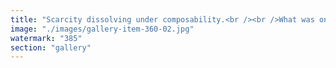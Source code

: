 ```yaml
---
title: "Scarcity dissolving under composability.<br /><br />What was once hoarded now flows. The ancient promise of “limited supply” meets the boundless logic of programmable abundance.<br /><br />This isn't inflation. It's orchestration.<br /><br />The future isn't scarce. It's composable.<br /><br /><br />#FluidValue <br />#PostScarcityLogic <br />#ETHsignal <br />#SystemicRecomposition <br />#ComposabilityEra"
image: "./images/gallery-item-360-02.jpg"
watermark: "385"
section: "gallery"
---
```

